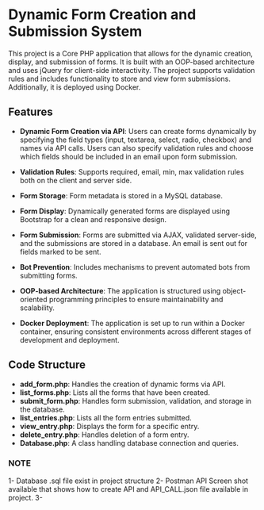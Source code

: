 # Dynamic Form Creation and Submission System

This project is a Core PHP application that allows for the dynamic creation, display, and submission of forms. It is built with an OOP-based architecture and uses jQuery for client-side interactivity. The project supports validation rules and includes functionality to store and view form submissions. Additionally, it is deployed using Docker.

## Features

- **Dynamic Form Creation via API**: Users can create forms dynamically by specifying the field types (input, textarea, select, radio, checkbox) and names via API calls. Users can also specify validation rules and choose which fields should be included in an email upon form submission.

- **Validation Rules**: Supports required, email, min, max validation rules both on the client and server side.

- **Form Storage**: Form metadata is stored in a MySQL database.
- **Form Display**: Dynamically generated forms are displayed using Bootstrap for a clean and responsive design.
- **Form Submission**: Forms are submitted via AJAX, validated server-side, and the submissions are stored in a database. An email is sent out for fields marked to be sent.
- **Bot Prevention**: Includes mechanisms to prevent automated bots from submitting forms.
- **OOP-based Architecture**: The application is structured using object-oriented programming principles to ensure maintainability and scalability.
- **Docker Deployment**: The application is set up to run within a Docker container, ensuring consistent environments across different stages of development and deployment.

## Code Structure
- **add_form.php**: Handles the creation of dynamic forms via API.
- **list_forms.php**: Lists all the forms that have been created.
- **submit_form.php**: Handles form submission, validation, and storage in the database.
- **list_entries.php**: Lists all the form entries submitted.
- **view_entry.php**: Displays the form for a specific entry.
- **delete_entry.php**: Handles deletion of a form entry.
- **Database.php**: A class handling database connection and queries.

### NOTE
1- Database .sql file exist in project structure
2- Postman API Screen shot available that shows how to create API and API_CALL.json file available in project.
3- 